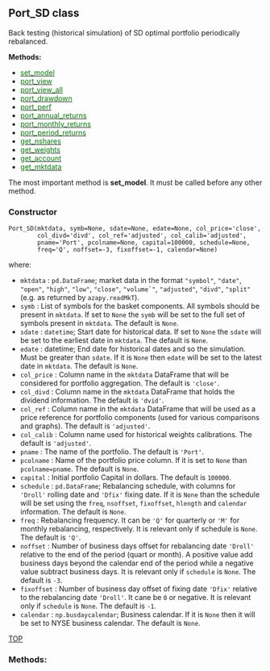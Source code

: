 
## Port_SD class

Back testing (historical simulation) of SD optimal portfolio periodically
rebalanced.


**Methods:**

* [<span style="color:green">set_model</span>](#set_model)
* [<span style="color:green">port_view</span>](#port_view)
* [<span style="color:green">port_view_all</span>](#port_view_all)
* [<span style="color:green">port_drawdown</span>](#port_drawdown)
* [<span style="color:green">port_perf</span>](#port_perf)
* [<span style="color:green">port_annual_returns</span>](#port_annual_returns)
* [<span style="color:green">port_monthly_returns</span>](#port_monthly_returns)
* [<span style="color:green">port_period_returns</span>](#port_period_returns)
* [<span style="color:green">get_nshares</span>](#get_nshares)
* [<span style="color:green">get_weights</span>](#get_weights)
* [<span style="color:green">get_account</span>](#get_account)
* [<span style="color:green">get_mktdata</span>](#get_mktdata)


The most important method is **set_model**. It must be called before any
other method.

### Constructor

```
Port_SD(mktdata, symb=None, sdate=None, edate=None, col_price='close',
        col_divd='divd', col_ref='adjusted', col_calib='adjusted',
        pname='Port', pcolname=None, capital=100000, schedule=None,
        freq='Q', noffset=-3, fixoffset=-1, calendar=None)
```

where:

* `mktdata` : `pd.DataFrame`;
market data in the format ``"symbol"``, ``"date"``, ``"open"``, ``"high"``,
``"low"``, ``"close"``, ``"volume`"``, ``"adjusted"``, ``"divd"``, ``"split"``
(e.g. as returned by `azapy.readMkT`).
* `symb` :
List of symbols for the basket components. All symbols
should be present in `mktdata`. If set to `None` the `symb` will be
set to the full set of symbols present in `mktdata`. The default
is `None`.
* `sdate` : `datetime`;
Start date for historical data. If set to `None` the `sdate` will
be set to the earliest date in `mktdata`. The default is `None`.
* `edate` : datetime;
End date for historical dates and so the simulation. Must be
greater than  `sdate`. If it is `None` then `edate` will be set
to the latest date in `mktdata`. The default is `None`.
* `col_price` :
Column name in the `mktdata` DataFrame that will be considered
for portfolio aggregation. The default is ``'close'``.
* `col_divd` :
Column name in the `mktdata` DataFrame that holds the dividend
information. The default is ``'dvid'``.
* `col_ref` :
Column name in the `mktdata` DataFrame that will be used as a price
reference for portfolio components (used for various comparisons and graphs).
The default is ``'adjusted'``.
* `col_calib` :
Column name used for historical weights calibrations. The default is
``'adjusted'``.
* `pname` :
The name of the portfolio. The default is ``'Port'``.
* `pcolname` :
Name of the portfolio price column. If it is set to `None` than
`pcolname=pname`. The default is `None`.
* `capital` :
Initial portfolio Capital in dollars. The default is `100000`.
* `schedule` : `pd.DataFrame`;
Rebalancing schedule, with columns for ``'Droll'`` rolling date and
``'Dfix'`` fixing date. If it is `None` than the schedule will be set
using the `freq`, `nsoffset`, `fixoffset`, `hlength` and `calendar`
information. The default is `None`.
* `freq` :
Rebalancing frequency. It can be ``'Q'`` for quarterly or ``'M'`` for
monthly rebalancing, respectively. It is relevant only if schedule
is `None`. The default is ``'Q'``.
* `noffset` :
Number of business days offset for rebalancing date ``'Droll'``
relative to the end of the period (quart or month). A positive
value add business days beyond the calendar end of the period while
a negative value subtract business days. It is relevant only if
`schedule` is `None`. The default is `-3`.
* `fixoffset` :
Number of business day offset of fixing date ``'Dfix'`` relative to
the rebalancing date ``'Droll'``. It cane be `0` or negative. It is
relevant only if `schedule` is `None`. The default is `-1`.
* `calendar` : `np.busdaycalendar`;
Business calendar. If it is `None` then it will be set to NYSE
business calendar. The default is `None`.


[TOP](#TOP)

### Methods:
